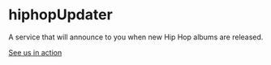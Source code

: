 # hiphopUpdater
A service that will announce to you when new Hip Hop albums are released.

[See us in action](https://hiphopupdater.herokuapp.com/)
